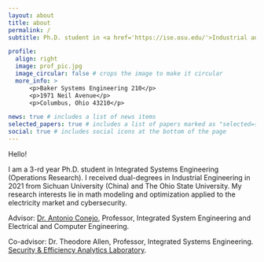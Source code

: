 ```yaml
---
layout: about
title: about
permalink: /
subtitle: Ph.D. student in <a href='https://ise.osu.edu/'>Industrial and Systems Engineering (ISE)</a>, <a href='https://www.osu.edu/'>The Ohio State University</a>.

profile:
  align: right
  image: prof_pic.jpg
  image_circular: false # crops the image to make it circular
  more_info: >
      <p>Baker Systems Engineering 210</p>
      <p>1971 Neil Avenue</p>
      <p>Columbus, Ohio 43210</p>

news: true # includes a list of news items
selected_papers: true # includes a list of papers marked as "selected={true}"
social: true # includes social icons at the bottom of the page
---
```

Hello!

I am a 3-rd year Ph.D. student in Integrated Systems Engineering (Operations Research). I received dual-degrees in Industrial Engineering in 2021 from Sichuan University (China) and The Ohio State University. My research interests lie in math modeling and optimization applied to the electricity market and cybersecurity.

Advisor: [Dr. Antonio Conejo](https://u.osu.edu/conejo.1/), Professor, Integrated System Engineering and Electrical and Computer Engineering.

Co-advisor: Dr. Theodore Allen, Professor, Integrated Systems Engineering. [Security & Efficiency Analytics Laboratory](https://blying.com/).

